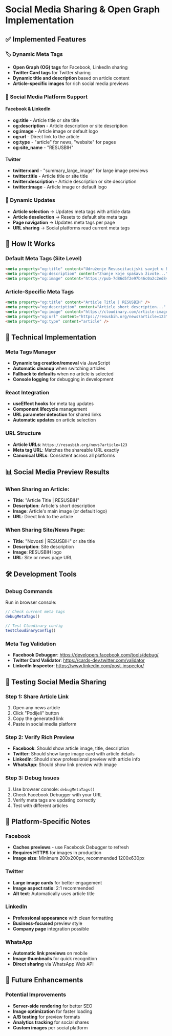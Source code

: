 # Social Media Sharing & Open Graph Implementation

## ✅ **Implemented Features**

### **🏷️ Dynamic Meta Tags**
- **Open Graph (OG) tags** for Facebook, LinkedIn sharing
- **Twitter Card tags** for Twitter sharing  
- **Dynamic title and description** based on article content
- **Article-specific images** for rich social media previews

### **📱 Social Media Platform Support**

#### **Facebook & LinkedIn**
- **og:title** - Article title or site title
- **og:description** - Article description or site description
- **og:image** - Article image or default logo
- **og:url** - Direct link to the article
- **og:type** - "article" for news, "website" for pages
- **og:site_name** - "RESUSBIH"

#### **Twitter**
- **twitter:card** - "summary_large_image" for large image previews
- **twitter:title** - Article title or site title
- **twitter:description** - Article description or site description
- **twitter:image** - Article image or default logo

### **🔄 Dynamic Updates**
- **Article selection** → Updates meta tags with article data
- **Article deselection** → Resets to default site meta tags
- **Page navigation** → Updates meta tags per page
- **URL sharing** → Social platforms read current meta tags

## 🎯 **How It Works**

### **Default Meta Tags (Site Level)**
```html
<meta property="og:title" content="Udruženje Resuscitacijski savjet u Bosni i Hercegovini" />
<meta property="og:description" content="Znanje koje spašava živote..." />
<meta property="og:image" content="https://pub-7d86d5f2e97b46c0a2c2ed8485d9788b.r2.dev/RESUSBIH%20LOGO.png" />
```

### **Article-Specific Meta Tags**
```html
<meta property="og:title" content="Article Title | RESUSBIH" />
<meta property="og:description" content="Article short description..." />
<meta property="og:image" content="https://cloudinary.com/article-image.jpg" />
<meta property="og:url" content="https://resusbih.org/news?article=123" />
<meta property="og:type" content="article" />
```

## 🔧 **Technical Implementation**

### **Meta Tags Manager**
- **Dynamic tag creation/removal** via JavaScript
- **Automatic cleanup** when switching articles
- **Fallback to defaults** when no article is selected
- **Console logging** for debugging in development

### **React Integration**
- **useEffect hooks** for meta tag updates
- **Component lifecycle** management
- **URL parameter detection** for shared links
- **Automatic updates** on article selection

### **URL Structure**
- **Article URLs**: `https://resusbih.org/news?article=123`
- **Meta tag URL**: Matches the shareable URL exactly
- **Canonical URLs**: Consistent across all platforms

## 📊 **Social Media Preview Results**

### **When Sharing an Article:**
- **Title**: "Article Title | RESUSBIH"
- **Description**: Article's short description
- **Image**: Article's main image (or default logo)
- **URL**: Direct link to the article

### **When Sharing Site/News Page:**
- **Title**: "Novosti | RESUSBIH" or site title
- **Description**: Site description
- **Image**: RESUSBIH logo
- **URL**: Site or news page URL

## 🛠️ **Development Tools**

### **Debug Commands**
Run in browser console:
```javascript
// Check current meta tags
debugMetaTags()

// Test Cloudinary config
testCloudinaryConfig()
```

### **Meta Tag Validation**
- **Facebook Debugger**: https://developers.facebook.com/tools/debug/
- **Twitter Card Validator**: https://cards-dev.twitter.com/validator
- **LinkedIn Inspector**: https://www.linkedin.com/post-inspector/

## 🚀 **Testing Social Media Sharing**

### **Step 1: Share Article Link**
1. Open any news article
2. Click "Podijeli" button
3. Copy the generated link
4. Paste in social media platform

### **Step 2: Verify Rich Preview**
- **Facebook**: Should show article image, title, description
- **Twitter**: Should show large image card with article details
- **LinkedIn**: Should show professional preview with article info
- **WhatsApp**: Should show link preview with image

### **Step 3: Debug Issues**
1. Use browser console: `debugMetaTags()`
2. Check Facebook Debugger with your URL
3. Verify meta tags are updating correctly
4. Test with different articles

## 📱 **Platform-Specific Notes**

### **Facebook**
- **Caches previews** - use Facebook Debugger to refresh
- **Requires HTTPS** for images in production
- **Image size**: Minimum 200x200px, recommended 1200x630px

### **Twitter**
- **Large image cards** for better engagement
- **Image aspect ratio**: 2:1 recommended
- **Alt text**: Automatically uses article title

### **LinkedIn**
- **Professional appearance** with clean formatting
- **Business-focused** preview style
- **Company page** integration possible

### **WhatsApp**
- **Automatic link previews** on mobile
- **Image thumbnails** for quick recognition
- **Direct sharing** via WhatsApp Web API

## 🔄 **Future Enhancements**

### **Potential Improvements**
- **Server-side rendering** for better SEO
- **Image optimization** for faster loading
- **A/B testing** for preview formats
- **Analytics tracking** for social shares
- **Custom images** per social platform